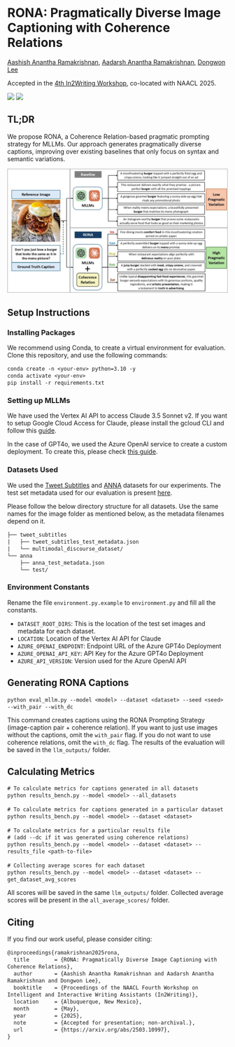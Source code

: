 # RONA: Pragmatically Diverse Image Captioning with Coherence Relations

[Aashish Anantha Ramakrishnan](https://aashish2000.github.io), [Aadarsh Anantha Ramakrishnan](https://www.linkedin.com/in/aadarsh-a/), [Dongwon Lee](https://scholar.google.com/citations?user=MzL-WnEAAAAJ&hl=en)

Accepted in the [4th In2Writing Workshop](https://in2writing.glitch.me/), co-located with NAACL 2025.

<p align="left">
  <a href='https://arxiv.org/abs/2503.10997'>
  <img src='https://img.shields.io/badge/Arxiv-2503.10997-A42C25?style=flat&logo=arXiv&logoColor=A42C25'></a> 
  <a href='https://arxiv.org/pdf/2503.10997'>
  <img src='https://img.shields.io/badge/Paper-PDF-purple?style=flat&logo=arXiv&logoColor=yellow'></a> 
</p>

## TL;DR

We propose RONA, a Coherence Relation-based pragmatic prompting strategy for MLLMs. Our approach generates pragmatically diverse captions, improving over existing baselines that only focus on syntax and semantic variations. 

![Arch Diagram](./images/arch_diagram_final.jpg)

## Setup Instructions

### Installing Packages
We recommend using Conda, to create a virtual environment for evaluation. Clone this repository, and use the following commands:
```
conda create -n <your-env> python=3.10 -y
conda activate <your-env>
pip install -r requirements.txt
```

### Setting up MLLMs
We have used the Vertex AI API to access Claude 3.5 Sonnet v2. If you want to setup Google Cloud Access for Claude, please install the gcloud CLI and follow this [guide](https://cloud.google.com/docs/authentication/set-up-adc-local-dev-environment).

In the case of GPT4o, we used the Azure OpenAI service to create a custom deployment. To create this, please check [this guide](https://learn.microsoft.com/en-us/azure/ai-services/openai/how-to/create-resource).

### Datasets Used
We used the [Tweet Subtitles](https://connectpolyu-my.sharepoint.com/personal/21038672r_connect_polyu_hk/_layouts/15/onedrive.aspx?id=%2Fpersonal%2F21038672r%5Fconnect%5Fpolyu%5Fhk%2FDocuments%2Faccepted%5Fpaper%5Fdata%2FEMNLP2022%5Fdiscourse%2Fdataset%2Fmultimodal%5Fdiscourse%5Fdataset%2Ezip&parent=%2Fpersonal%2F21038672r%5Fconnect%5Fpolyu%5Fhk%2FDocuments%2Faccepted%5Fpaper%5Fdata%2FEMNLP2022%5Fdiscourse%2Fdataset&ga=1) and [ANNA](https://huggingface.co/datasets/aashananth/ANNA) datasets for our experiments. The test set metadata used for our evaluation is present [here](./metadata/).

Please follow the below directory structure for all datasets. Use the same names for the image folder as mentioned below, as the metadata filenames depend on it. 
```
├── tweet_subtitles
|   ├── tweet_subtitles_test_metadata.json
|   └── multimodal_discourse_dataset/
└── anna
    ├── anna_test_metadata.json
    └── test/
```

### Environment Constants
Rename the file `environment.py.example` to `environment.py` and fill all the constants.
- `DATASET_ROOT_DIRS`: This is the location of the test set images and metadata for each dataset.
- `LOCATION`: Location of the Vertex AI API for Claude
- `AZURE_OPENAI_ENDPOINT`: Endpoint URL of the Azure GPT4o Deployment
- `AZURE_OPENAI_API_KEY`: API Key for the Azure GPT4o Deployment
- `AZURE_API_VERSION`: Version used for the Azure OpenAI API

## Generating RONA Captions
```
python eval_mllm.py --model <model> --dataset <dataset> --seed <seed> --with_pair --with_dc
```
This command creates captions using the RONA Prompting Strategy (image-caption pair + coherence relation). If you want to just use images without the captions, omit the `with_pair` flag. If you do not want to use coherence relations, omit the `with_dc` flag. The results of the evaluation will be saved in the `llm_outputs/` folder.

## Calculating Metrics
```
# To calculate metrics for captions generated in all datasets
python results_bench.py --model <model> --all_datasets

# To calculate metrics for captions generated in a particular dataset
python results_bench.py --model <model> --dataset <dataset>

# To calculate metrics for a particular results file
# (add --dc if it was generated using coherence relations)
python results_bench.py --model <model> --dataset <dataset> --results_file <path-to-file>

# Collecting average scores for each dataset
python results_bench.py --model <model> --dataset <dataset> --get_dataset_avg_scores
```
All scores will be saved in the same `llm_outputs/` folder. Collected average scores will be present in the `all_average_scores/` folder.

## Citing
If you find our work useful, please consider citing:
```
@inproceedings{ramakrishnan2025rona,
  title        = {RONA: Pragmatically Diverse Image Captioning with Coherence Relations},
  author       = {Aashish Anantha Ramakrishnan and Aadarsh Anantha Ramakrishnan and Dongwon Lee},
  booktitle    = {Proceedings of the NAACL Fourth Workshop on Intelligent and Interactive Writing Assistants (In2Writing)},
  location     = {Albuquerque, New Mexico},
  month        = {May},
  year         = {2025},
  note         = {Accepted for presentation; non-archival.},
  url          = {https://arxiv.org/abs/2503.10997},
}
```
